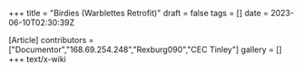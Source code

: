 +++
title = "Birdies (Warblettes Retrofit)"
draft = false
tags = []
date = 2023-06-10T02:30:39Z

[Article]
contributors = ["Documentor","168.69.254.248","Rexburg090","CEC Tinley"]
gallery = []
+++
text/x-wiki